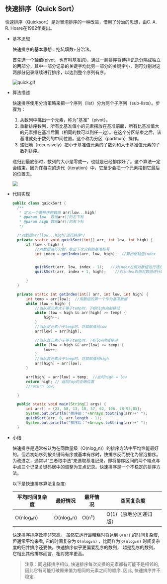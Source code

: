 ## 快速排序（Quick Sort）

快速排序（Quicksort）是对冒泡排序的一种改进，借用了分治的思想，由C. A. R. Hoare在1962年提出。

- 基本思想

  快速排序的基本思想：挖坑填数+分治法。

  首先选一个轴值(pivot，也有叫基准的)，通过一趟排序将待排记录分隔成独立的两部分，其中一部分记录的关键字均比另一部分的关键字小，则可分别对这两部分记录继续进行排序，以达到整个序列有序。

  ![quick.gif](https://i.loli.net/2017/10/20/59e9f54756f84.gif)

- 算法描述

  快速排序使用分治策略来把一个序列（list）分为两个子序列（sub-lists）。步骤为：

  1. 从数列中挑出一个元素，称为"基准"（pivot）。
  2. 重新排序数列，所有比基准值小的元素摆放在基准前面，所有比基准值大的元素摆在基准后面（相同的数可以到任一边）。在这个分区结束之后，该基准就处于数列的中间位置。这个称为分区（partition）操作。
  3. 递归地（recursively）把小于基准值元素的子数列和大于基准值元素的子数列排序。

  递归到最底部时，数列的大小是零或一，也就是已经排序好了。这个算法一定会结束，因为在每次的迭代（iteration）中，它至少会把一个元素摆到它最后的位置去。

  ![](https://camo.githubusercontent.com/9cb8c34e660405d200c427ad58643e8bb2ff8e5e/68747470733a2f2f692e696d6775722e636f6d2f575476517549412e706e67)

- 代码实现

  ```java
  public class quickSort {
    /**
     * 定义一个要排序的数组 arr[low...high]
     * @param low  数组arr[]的左下标
     * @param high 数组arr[]的右下标
     */

    /*对数组arr[low...high]进行排序*/
    private static void quickSort(int[] arr, int low, int high) {
        if (low < high) {
            //对数组进行分割，取出下次分割的基准标号
            int index = getIndex(arr, low, high);  //算出枢轴值index


            quickSort(arr, low, index - 1);   //对index左侧对数组进行递归切割
            quickSort(arr, index + 1, high);    //对index右侧对数组进行递归切割

        }
    }

    private static int getIndex(int[] arr, int low, int high) {
        int temp = arr[low];  //用数组的第一个作为基准数据
        while (low < high) {
            //当队尾元素大于等于temp时，下标high向前移动
            while (low < high && arr[high] >= temp) {
                high--;
            }
            //当队尾元素小于temp时，将其赋值给low
            arr[low] = arr[high];

            //当队首元素小于等于temp时，下标low向后移动
            while (low < high && arr[low] <= temp) {
                low++;
            }
            //当队首元素大于temp时，将其赋值给high
            arr[high] = arr[low];
        }

        arr[high] = arr[low] = temp;  //此时high = low
        return high; // 返回tmp的正确位置
        //return low;

    }

    public static void main(String[] args) {
        int arr[] = {23, 58, 13, 10, 57, 62, 106, 78,95,85};
        System.out.println("排序前："+Arrays.toString(arr)+" ");
        quickSort(arr, 0, arr.length - 1);
        System.out.println("排序后："+Arrays.toString(arr)+" ");
    }

  ```

- 小结

  快速排序是通常被认为在同数量级（O(nlog₂n)）的排序方法中平均性能最好的。但若初始序列按关键码有序或基本有序时，快排序反而蜕化为冒泡排序。为改进之，通常以“三者取中法”来选取基准记录，即将排序区间的两个端点与中点三个记录关键码居中的调整为支点记录。快速排序是一个不稳定的排序方法。

  以下是快速排序算法复杂度:

  | 平均时间复杂度   | 最好情况      | 最坏情况  | 空间复杂度         |
  | --------- | --------- | ----- | ------------- |
  | O(nlog₂n) | O(nlog₂n) | O(n²) | O(1)（原地分区递归版） |

  快速排序排序效率非常高。 虽然它运行最糟糕时将达到 `O(n²)` 的时间复杂度, 但通常平均来看, 它的时间复杂为 `O(nlog₂n)` ，比同样为 `O(nlog₂n)` 时间复杂度的归并排序还要快。快速排序似乎更偏爱乱序的数列， 越是乱序的数列， 它相比其他排序而言，相对效率更高。

  > 注意：同选择排序相似, 快速排序每次交换的元素都有可能不是相邻的, 因此它有可能打破原来值为相同的元素之间的顺序. 因此, 快速排序并不稳定.
